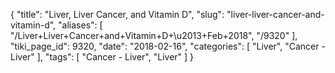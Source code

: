 {
    "title": "Liver, Liver Cancer, and Vitamin D",
    "slug": "liver-liver-cancer-and-vitamin-d",
    "aliases": [
        "/Liver+Liver+Cancer+and+Vitamin+D+\u2013+Feb+2018",
        "/9320"
    ],
    "tiki_page_id": 9320,
    "date": "2018-02-16",
    "categories": [
        "Liver",
        "Cancer - Liver"
    ],
    "tags": [
        "Cancer - Liver",
        "Liver"
    ]
}
